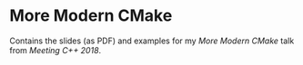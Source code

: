 # More Modern CMake
Contains the slides (as PDF) and examples for my *More Modern CMake* talk from *Meeting C++ 2018*.
